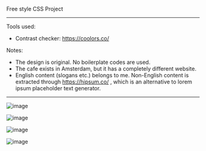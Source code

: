 Free style CSS Project

<hr>

Tools used:
- Contrast checker: https://coolors.co/

Notes:
- The design is original. No boilerplate codes are used.
- The cafe exists in Amsterdam, but it has a completely different website.
- English content (slogans etc.) belongs to me. Non-English content is extracted through https://hipsum.co/ , which is an alternative to lorem ipsum placeholder text generator.

<hr>


![image](https://user-images.githubusercontent.com/90147636/184879392-9caf225f-a166-4b99-819a-59798e08055c.png)

![image](https://user-images.githubusercontent.com/90147636/184879465-bae5fcb9-8e57-4db5-a9c1-6f4292ee45c3.png)

![image](https://user-images.githubusercontent.com/90147636/184879511-31cfc83f-34ee-4a42-b0d3-47e36de48649.png)

![image](https://user-images.githubusercontent.com/90147636/184879549-5d6c58d5-3c5b-4ecb-8660-978644a5dc35.png)


